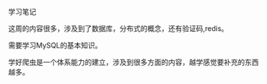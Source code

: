 学习笔记

这周的内容很多，涉及到了数据库，分布式的概念，还有验证码,redis。

需要学习MySQL的基本知识。

学好爬虫是一个体系能力的建立，涉及到很多方面的内容，越学感觉要补充的东西越多。
